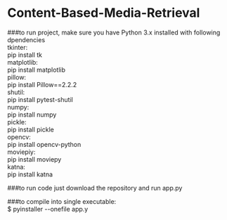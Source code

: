 # Content-Based-Media-Retrieval  
###to run project, make sure you have Python 3.x installed with following dpendencies   
tkinter:    
   pip install tk   
matplotlib:   
   pip install matplotlib   
pillow:   
   pip install Pillow==2.2.2  
shutil:   
   pip install pytest-shutil   
numpy:   
    pip install numpy   
pickle:   
    pip install pickle   
opencv:  
    pip install opencv-python   
moviepiy:   
    pip install moviepy   
katna:   
    pip install katna   


###to run code just download the repository and run app.py   

###to compile into single executable:   
 $ pyinstaller --onefile app.y   
